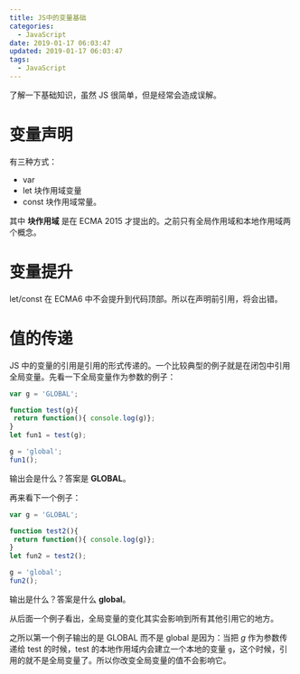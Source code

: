 ```yaml
---
title: JS中的变量基础
categories:
  - JavaScript
date: 2019-01-17 06:03:47
updated: 2019-01-17 06:03:47
tags: 
  - JavaScript
---
```

了解一下基础知识，虽然 JS 很简单，但是经常会造成误解。

<!--more-->

# 变量声明

有三种方式：

- var  
- let 块作用域变量
- const 块作用域常量。

其中 **块作用域**  是在 ECMA 2015 才提出的。之前只有全局作用域和本地作用域两个概念。

# 变量提升

let/const 在 ECMA6 中不会提升到代码顶部。所以在声明前引用，将会出错。

# 值的传递

JS 中的变量的引用是引用的形式传递的。一个比较典型的例子就是在闭包中引用全局变量。先看一下全局变量作为参数的例子：

```js
var g = 'GLOBAL';

function test(g){
 return function(){ console.log(g)};
}
let fun1 = test(g);

g = 'global';
fun1();

```

输出会是什么？答案是 **GLOBAL**。

再来看下一个例子：

```js
var g = 'GLOBAL';

function test2(){
 return function(){ console.log(g)};
}
let fun2 = test2();

g = 'global';
fun2();

```

输出是什么？答案是什么 **global**。

从后面一个例子看出，全局变量的变化其实会影响到所有其他引用它的地方。

之所以第一个例子输出的是 GLOBAL 而不是 global 是因为：当把 *g* 作为参数传递给 test 的时候，test 的本地作用域内会建立一个本地的变量 `g`，这个时候，引用的就不是全局变量了。所以你改变全局变量的值不会影响它。



